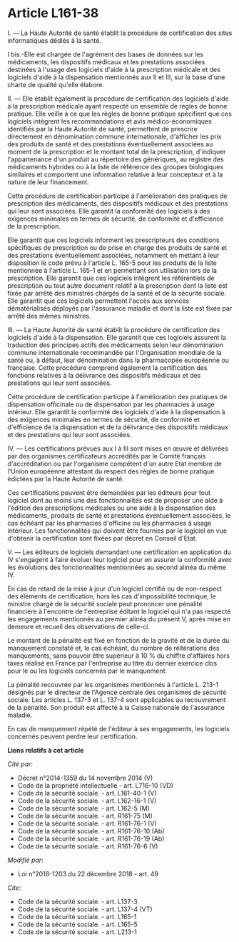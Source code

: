 # Article L161-38

I. ― La Haute Autorité de santé établit la procédure de certification des sites informatiques dédiés à la santé. 

I bis.-Elle est chargée de l'agrément des bases de données sur les médicaments, les dispositifs médicaux et les prestations
associées destinées à l'usage des logiciels d'aide à la prescription médicale et des logiciels d'aide à la dispensation
mentionnés aux II et III, sur la base d'une charte de qualité qu'elle élabore. 

II. ― Elle établit également la procédure de certification des logiciels d'aide à la prescription médicale ayant respecté un
ensemble de règles de bonne pratique. Elle veille à ce que les règles de bonne pratique spécifient que ces logiciels
intègrent les recommandations et avis médico-économiques identifiés par la Haute Autorité de santé, permettent de prescrire
directement en dénomination commune internationale, d'afficher les prix des produits de santé et des prestations
éventuellement associées au moment de la prescription et le montant total de la prescription, d'indiquer l'appartenance d'un
produit au répertoire des génériques, au registre des médicaments hybrides ou à la liste de référence des groupes biologiques
similaires et comportent une information relative à leur concepteur et à la nature de leur financement. 

Cette procédure de certification participe à l'amélioration des pratiques de prescription des médicaments, des dispositifs
médicaux et des prestations qui leur sont associées. Elle garantit la conformité des logiciels à des exigences minimales en
termes de sécurité, de conformité et d'efficience de la prescription. 

Elle garantit que ces logiciels informent les prescripteurs des conditions spécifiques de prescription ou de prise en charge
des produits de santé et des prestations éventuellement associées, notamment en mettant à leur disposition le code prévu à
l'article L. 165-5 pour les produits de la liste mentionnée à l'article L. 165-1 et en permettant son utilisation lors de la
prescription. Elle garantit que ces logiciels intègrent les référentiels de prescription ou tout autre document relatif à la
prescription dont la liste est fixée par arrêté des ministres chargés de la santé et de la sécurité sociale. Elle garantit
que ces logiciels permettent l'accès aux services dématérialisés déployés par l'assurance maladie et dont la liste est fixée
par arrêté des mêmes ministres. 

III. ― La Haute Autorité de santé établit la procédure de certification des logiciels d'aide à la dispensation. Elle garantit
que ces logiciels assurent la traduction des principes actifs des médicaments selon leur dénomination commune internationale
recommandée par l'Organisation mondiale de la santé ou, à défaut, leur dénomination dans la pharmacopée européenne ou
française. Cette procédure comprend également la certification des fonctions relatives à la délivrance des dispositifs
médicaux et des prestations qui leur sont associées. 

Cette procédure de certification participe à l'amélioration des pratiques de dispensation officinale ou de dispensation par
les pharmacies à usage intérieur. Elle garantit la conformité des logiciels d'aide à la dispensation à des exigences
minimales en termes de sécurité, de conformité et d'efficience de la dispensation et de la délivrance des dispositifs
médicaux et des prestations qui leur sont associées. 

IV. ― Les certifications prévues aux I à III sont mises en œuvre et délivrées par des organismes certificateurs accrédités
par le Comité français d'accréditation ou par l'organisme compétent d'un autre Etat membre de l'Union européenne attestant du
respect des règles de bonne pratique édictées par la Haute Autorité de santé. 

Ces certifications peuvent être demandées par les éditeurs pour tout logiciel dont au moins une des fonctionnalités est de
proposer une aide à l'édition des prescriptions médicales ou une aide à la dispensation des médicaments, produits de santé et
prestations éventuellement associées, le cas échéant par les pharmacies d'officine ou les pharmacies à usage intérieur. Les
fonctionnalités qui doivent être fournies par le logiciel en vue d'obtenir la certification sont fixées par décret en Conseil
d'Etat. 

V. ― Les éditeurs de logiciels demandant une certification en application du IV s'engagent à faire évoluer leur logiciel pour
en assurer la conformité avec les évolutions des fonctionnalités mentionnées au second alinéa du même IV. 

En cas de retard de la mise à jour d'un logiciel certifié ou de non-respect des éléments de certification, hors les cas
d'impossibilité technique, le ministre chargé de la sécurité sociale peut prononcer une pénalité financière à l'encontre de
l'entreprise éditant le logiciel qui n'a pas respecté les engagements mentionnés au premier alinéa du présent V, après mise
en demeure et recueil des observations de celle-ci. 

Le montant de la pénalité est fixé en fonction de la gravité et de la durée du manquement constaté et, le cas échéant, du
nombre de réitérations des manquements, sans pouvoir être supérieur à 10 % du chiffre d'affaires hors taxes réalisé en France
par l'entreprise au titre du dernier exercice clos pour le ou les logiciels concernés par le manquement. 

La pénalité recouvrée par les organismes mentionnés à l'article L. 213-1 désignés par le directeur de l'Agence centrale des
organismes de sécurité sociale. Les articles L. 137-3 et L. 137-4 sont applicables au recouvrement de la pénalité. Son
produit est affecté à la Caisse nationale de l'assurance maladie. 

En cas de manquement répété de l'éditeur à ses engagements, les logiciels concernés peuvent perdre leur certification.

**Liens relatifs à cet article**

_Cité par_:

  - Décret n°2014-1359 du 14 novembre 2014 (V)
  - Code de la propriété intellectuelle - art. L716-10 (VD)
  - Code de la sécurité sociale. - art. L161-40-1 (V)
  - Code de la sécurité sociale. - art. L162-16-1 (V)
  - Code de la sécurité sociale. - art. L162-5 (M)
  - Code de la sécurité sociale. - art. R161-75 (M)
  - Code de la sécurité sociale. - art. R161-76-1 (V)
  - Code de la sécurité sociale. - art. R161-76-10 (Ab)
  - Code de la sécurité sociale. - art. R161-76-19 (Ab)
  - Code de la sécurité sociale. - art. R161-76-6 (V)

_Modifié par_:

  - Loi n°2018-1203 du 22 décembre 2018 - art. 49

_Cite_:

  - Code de la sécurité sociale. - art. L137-3
  - Code de la sécurité sociale. - art. L137-4 (VT)
  - Code de la sécurité sociale. - art. L165-1
  - Code de la sécurité sociale. - art. L165-5
  - Code de la sécurité sociale. - art. L213-1

